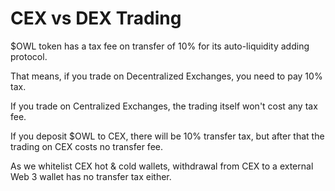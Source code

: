 # CEX vs DEX Trading

$OWL token has a tax fee on transfer of 10% for its auto-liquidity adding protocol.&#x20;

That means, if you trade on Decentralized Exchanges, you need to pay 10% tax.

If you trade on Centralized Exchanges, the trading itself won't cost any tax fee.&#x20;

If you deposit $OWL to CEX, there will be 10% transfer tax, but after that the trading on CEX costs no transfer fee.&#x20;

As we whitelist CEX hot & cold wallets, withdrawal from CEX to a external Web 3 wallet has no transfer tax either.&#x20;
